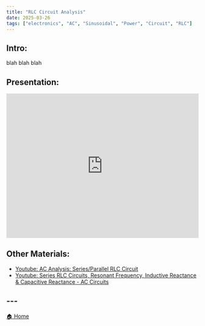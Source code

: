 ```yaml
---
title: "RLC Circuit Analysis"
date: 2025-03-26
tags: ["electronics", "AC", "Sinusoidal", "Power", "Circuit", "RLC"]
---
```


## Intro:

blah blah blah

## Presentation:

<div style="position: relative; width: 100%; height: 0; padding-top: 75%;">
    <iframe src="https://EngineeringShare.github.io/engineering-hub/presentations/AC-Circuit-Analysis/AC Circuit Analysis.pdf" 
        style="position: absolute; top: 0; left: 0; width: 100%; height: 100%; border: none;">
    </iframe>
</div>

## Other Materials:
* [Youtube: AC Analysis: Series/Parallel RLC Circuit](https://youtu.be/s3Daf4GC_u4?si=kmnGRi-z6lBIl9oi)
* [Youtube: Series RLC Circuits, Resonant Frequency, Inductive Reactance & Capacitive Reactance - AC Circuits](https://www.youtube.com/watch?v=2GvqQvohP2k)

## ---

<a href="https://engineeringshare.github.io/engineering-hub">🏠 Home</a>
